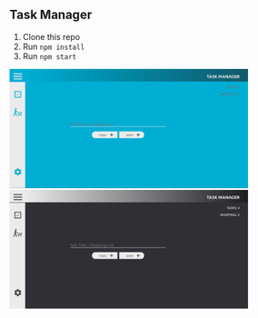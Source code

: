 ## Task Manager

1. Clone this repo
2. Run `npm install`
3. Run `npm start`

<img src="src/assets/todolightmode.png" width="420px"> <img src="src/assets/tododarkmode.png" width="420px">
